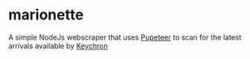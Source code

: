 # marionette

A simple NodeJs webscraper that uses [Pupeteer](https://github.com/puppeteer/puppeteer) to scan for the latest arrivals available by [Keychron](https://www.keychron.com/)
